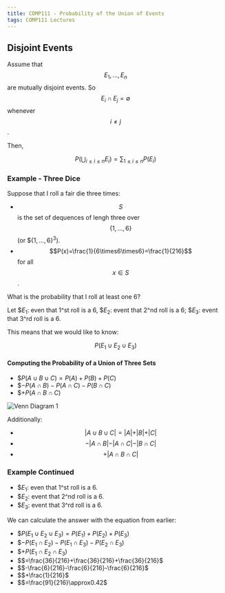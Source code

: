 ```yaml
---
title: COMP111 - Probability of the Union of Events
tags: COMP111 Lectures
---
```

## Disjoint Events
Assume that $$E _1,\ldots,E_n$$ are mutually disjoint events. So $$E_i\cap E_j=\emptyset$$ whenever $$i\neq j$$.

Then,

$$P(\bigcup_{i\leq i \leq n}E_i)=\sum_{1\leq i\leq n}P(E_i)$$

### Example - Three Dice
Suppose that I roll a fair die three times:

* $$S$$ is the set of dequences of lengh three over $$\{1,\ldots,6\}$$ (or $$\{1,\ldots,6\}^3$).
* $$P(x)=\frac{1}{6\times6\times6}=\frac{1}{216}$$ for all $$x\in S$$. 

What is the probability that I roll at least one 6?

Let $$E_1$: even that 1^st roll is a 6, $$E_2$: event that 2^nd roll is a 6; $$E_3$: event that 3^rd roll is a 6.

This means that we would like to know:

$$P(E_1\cup E_2 \cup E_3)$$

#### Computing the Probability of a Union of Three Sets

* $$P(A\cup B \cup C)=P(A)+P(B)+P(C)$
* $$-P(A\cap B)-P(A\cap C)- P(B\cap C)$
* $$+P(A\cap B \cap C)$

![Venn Diagram 1]({{site.baseurl}}/assets/COMP111/Lectures/2020-11-18-3-1.png)

Additionally:

* $$\vert A\cup B \cup C\vert  = \vert A\vert  + \vert B\vert +\vert C\vert $$
* $$-\vert A\cap B\vert -\vert A\cap C\vert -\vert B\cap C\vert $$
* $$+\vert A\cap B \cap C\vert $$

### Example Continued

* $$E_1$: even that 1^st roll is a 6.
* $$E_2$: event that 2^nd roll is a 6.
* $$E_3$: event that 3^rd roll is a 6.

We can calculate the answer with the equation from earlier:

* $$P(E_1\cup E_2 \cup E_3)=P(E_1)+P(E_2)+P(E_3)$
* $$-P(E_1\cap E_2)-P(E_1\cap E_3)- P(E_2\cap E_3)$
* $$+P(E_1\cap E_2 \cap E_3)$
* $$=\frac{36}{216}+\frac{36}{216}+\frac{36}{216}$
* $$-\frac{6}{216}-\frac{6}{216}-\frac{6}{216}$
* $$+\frac{1}{216}$
* $$=\frac{91}{216}\approx0.42$
